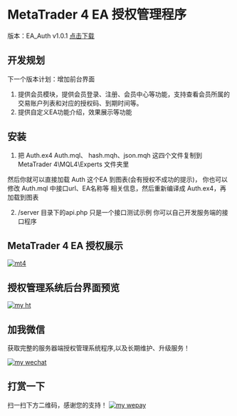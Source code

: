MetaTrader 4 EA 授权管理程序 
===============
版本：EA_Auth v1.0.1 [点击下载](https://github.com/tanzhenxing/EA_Auth/archive/1.0.1.zip)

## 开发规划
下一个版本计划：增加前台界面
1. 提供会员模块，提供会员登录、注册、会员中心等功能，支持查看会员所属的交易账户列表和对应的授权码、到期时间等。
2. 提供自定义EA功能介绍，效果展示等功能

## 安装

1. 把 Auth.ex4 Auth.mql、 hash.mqh、json.mqh 这四个文件复制到 MetaTrader 4\MQL4\Experts 文件夹里

然后你就可以直接加载 Auth 这个EA 到图表(会有授权不成功的提示)，
你也可以 修改 Auth.mql 中接口url、EA名称等 相关信息，然后重新编译成 Auth.ex4，再加载到图表

2. /server 目录下的api.php 只是一个接口测试示例
你可以自己开发服务端的接口程序

## MetaTrader 4 EA 授权展示
[![mt4](https://wximg-10001398.file.myqcloud.com/cofan/mt4.png)](http://auth.weilian.org.cn/)

## 授权管理系统后台界面预览
[![my ht](https://wximg-10001398.file.myqcloud.com/cofan/ht.png)](http://auth.weilian.org.cn/)

##  加我微信
获取完整的服务器端授权管理系统程序,以及长期维护、升级服务！

[![my wechat](https://wximg-10001398.file.myqcloud.com/cofan/tan-zhen-xing.jpg)](http://auth.weilian.org.cn/)

##  打赏一下
扫一扫下方二维码，感谢您的支持！
[![my wepay](https://wximg-10001398.file.myqcloud.com/cofan/wepay.jpg)](http://auth.weilian.org.cn/)




